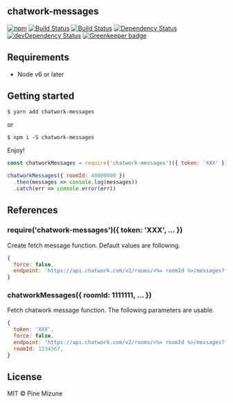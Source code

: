 chatwork-messages
-----------------

[![npm](https://img.shields.io/npm/v/chatwork-messages.svg?style=flat-square)](https://www.npmjs.org/package/chatwork-messages)
[![Build Status](https://img.shields.io/travis/pine/chatwork-messages/master.svg?style=flat-square)](https://travis-ci.org/pine/chatwork-messages)
[![Build Status](https://img.shields.io/appveyor/ci/pine/chatwork-messages/master.svg?style=flat-square&maxAge=2592000)](https://ci.appveyor.com/project/pine/chatwork-messages/branch/master)
[![Dependency Status](https://img.shields.io/david/pine/chatwork-messages.svg?style=flat-square)](https://david-dm.org/pine/chatwork-messages)
[![devDependency Status](https://img.shields.io/david/dev/pine/chatwork-messages.svg?style=flat-square)](https://david-dm.org/pine/chatwork-messages#info=devDependencies) [![Greenkeeper badge](https://badges.greenkeeper.io/pine/chatwork-messages.svg)](https://greenkeeper.io/)

## Requirements

- Node v6 or later

## Getting started

```
$ yarn add chatwork-messages
```

or

```
$ npm i -S chatwork-messages
```

Enjoy!

```javascript
const chatworkMessages = require('chatwork-messages')({ token: 'XXX' })

chatworkMessages({ roomId: 40000000 })
  .then(messages => console.log(messages))
  .catch(err => console.error(err))
```

## References
### require('chatwork-messages')({ token: 'XXX', ... })
Create fetch message function. Default values are following.

```javascript
{
  force: false,
  endpoint: 'https://api.chatwork.com/v2/rooms/<%= roomId %>/messages?force=<%= force %>',
}
```

### chatworkMessages({ roomId: 1111111, ... })
Fetch chatwork message function.
The following parameters are usable.

```javascript
{
  token: 'XXX',
  force: false,
  endpoint: 'https://api.chatwork.com/v2/rooms/<%= roomId %>/messages?force=<%= force %>',
  roomId: 1234567,
}
```

## License

MIT &copy; Pine Mizune
